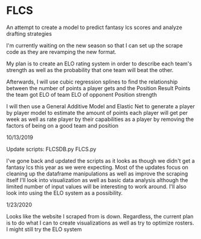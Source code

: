 # FLCS
An attempt to create a model to predict fantasy lcs scores and analyze drafting strategies

I'm currently waiting on the new season so that I can set up the scrape code as they are revamping the new format.

My plan is to create an ELO rating system in order to describe each team's strength as well as the probability that one team will beat the other.

Afterwards,  I will use cubic regression splines to find the relationship between the number of points a player gets and the 
  Position
  Result
  Points the team got
  ELO of team
  ELO of opponent
  Position strength
  
I will then use a General Additive Model and Elastic Net to generate a player by player model to estimate the amount of points each player will get per week as well as rate player by their capabilities as a player by removing the factors of being on a good team and position


10/13/2019

Update scripts:
  FLCSDB.py
  FLCS.py

I've gone back and updated the scripts as it looks as though we didn't get a fantasy lcs this year as we were expecting.
Most of the updates focus on cleaning up the dataframe manipulations as well as improve the scraping itself
I'll look into visualization as well as basic data analysis although the limited number of input values will be interesting to work around.  I'll also look into using the ELO system as a possibility.

1/23/2020

Looks like the website I scraped from is down.  Regardless, the current plan is to do what I can to create visualizations as well as try to optimize rosters.  I might still try the ELO system

